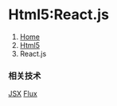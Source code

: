 # <span class="fa fa-html5" aria-hidden="true"></span> Html5:React.js

<ol class="breadcrumb"><li><a href="/">Home</a></li><li><a href="/client/html5/overview.md">Html5</a></li><li class="active">React.js</li></ol>

### 相关技术
<a class="btn btn-default disabled" href="/client/html5/reactjs/jsx/overview.md" role="button">JSX</a> <a class="btn btn-default disabled" href="/client/html5/reactjs/jsx/overview.md" role="button">Flux</a>


